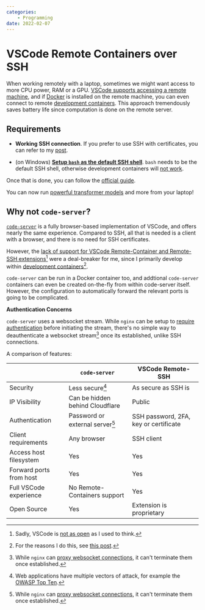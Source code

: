 ```yaml
---
categories:
    - Programming
date: 2022-02-07
---
```


# VSCode Remote Containers over SSH

When working remotely with a laptop, sometimes we might want access to more CPU power, RAM or a GPU. [VSCode supports accessing a remote machine][vscode-ssh], and if [Docker][docker] is installed on the remote machine, you can even connect to remote [development containers][devcontainers]. This approach tremendously saves battery life since computation is done on the remote server.

## Requirements

-   **Working SSH connection**. If you prefer to use SSH with certificates, you can refer to my [post](2022-02-07-ssh-with-certificates.md).

-   (on Windows) [**Setup `bash` as the default SSH shell**][bash-as-default-shell]. `bash` needs to be the default SSH shell, otherwise development containers will [not work][bash-must-be-default-shell].

Once that is done, you can follow the [official guide][vscode-ssh].

You can now run [powerful transformer models][gpt-j] and more from your laptop!

## Why not `code-server`?

[`code-server`][code-server] is a fully browser-based implementation of VSCode, and offers nearly the same experience. Compared to SSH, all that is needed is a client with a browser, and there is no need for SSH certificates.

However, the [lack of support for VSCode Remote-Container and Remote-SSH extensions][code-server-remote-extensions][^proprietary-extensions] were a deal-breaker for me, since I primarily develop within [development containers][devcontainers][^devcontainers].

`code-server` can be run in a Docker container too, and addtional `code-server` containers can even be created on-the-fly from within code-server itself. However, the configuration to automatically forward the relevant ports is going to be complicated.

**Authentication Concerns**

`code-server` uses a websocket stream. While `nginx` can be setup to [require authentication][nginx-auth] before initiating the stream, there's no simple way to deauthenticate a websocket stream[^nginx] once its established, unlike SSH connections.

A comparison of features:

|                         | `code-server`                       | VSCode Remote-SSH                     |
| ----------------------- | ----------------------------------- | ------------------------------------- |
| Security                | Less secure[^http-security]         | As secure as SSH is                   |
| IP Visibility           | Can be hidden behind Cloudflare     | Public                                |
| Authentication          | Password or external server[^nginx] | SSH password, 2FA, key or certificate |
| Client requirements     | Any browser                         | SSH client                            |
| Access host filesystem  | Yes                                 | Yes                                   |
| Forward ports from host | Yes                                 | Yes                                   |
| Full VSCode experience  | No Remote-Containers support        | Yes                                   |
| Open Source             | Yes                                 | Extension is proprietary              |

[^proprietary-extensions]: Sadly, VSCode is [not as open](https://news.ycombinator.com/item?id=24047638) as I used to think.
[^devcontainers]: For the reasons I do this, see [this post](2021-11-17-developing-in-wsl-containers.md).
[^nginx]: While `nginx` can [proxy websocket connections](https://nginx.org/en/docs/http/websocket.html), it can't terminate them once established.
[^http-security]: Web applications have multiple vectors of attack, for example the [OWASP Top Ten](https://owasp.org/www-project-top-ten/).

[bash-as-default-shell]: https://www.hanselman.com/blog/the-easy-way-how-to-ssh-into-bash-and-wsl2-on-windows-10-from-an-external-machine
[bash-must-be-default-shell]: https://code.visualstudio.com/docs/remote/ssh#_known-limitations
[code-server-remote-extensions]: https://github.com/coder/code-server/issues/1315
[code-server]: https://github.com/coder/code-server
[devcontainers]: https://code.visualstudio.com/docs/remote/containers
[docker]: https://www.docker.com/
[gpt-j]: https://huggingface.co/EleutherAI/gpt-j-6B
[nginx-auth]: https://nginx.org/en/docs/http/ngx_http_auth_request_module.html
[vscode-ssh]: https://code.visualstudio.com/docs/remote/ssh
